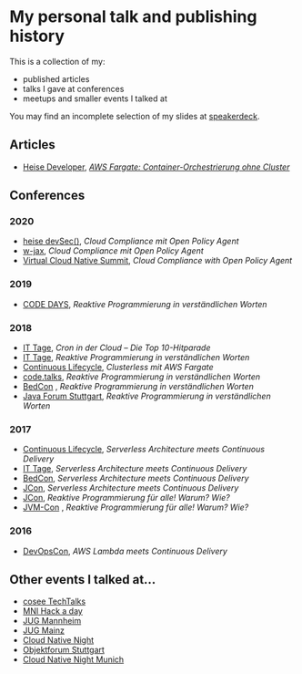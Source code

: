 # My personal talk and publishing history

This is a collection of my:
* published articles
* talks I gave at conferences
* meetups and smaller events I talked at

You may find an incomplete selection of my slides at [speakerdeck](https://speakerdeck.com/alex0ptr).

## Articles
* [Heise Developer](https://www.heise.de/developer), _[AWS Fargate: Container-Orchestrierung ohne Cluster](http://bit.ly/2LdjHVL)_

## Conferences

### 2020

* [heise devSec()](https://www.heise-devsec.de), _Cloud Compliance mit Open Policy Agent_
* [w-jax](https://jax.de/muenchen/), _Cloud Compliance mit Open Policy Agent_
* [Virtual Cloud Native Summit](https://info.d2iq.com/20-04-01-d2iq-virtual-summit-registration.html), _Cloud Compliance with Open Policy Agent_
### 2019

* [CODE DAYS](https://www.code-days.de/), _Reaktive Programmierung in verständlichen Worten_

### 2018

* [IT Tage](https://www.ittage.informatik-aktuell.de/), _Cron in der Cloud – Die Top 10-Hitparade_
* [IT Tage](https://www.ittage.informatik-aktuell.de/), _Reaktive Programmierung in verständlichen Worten_
* [Continuous Lifecycle](https://www.continuouslifecycle.de/), _Clusterless mit AWS Fargate_
* [code.talks](https://www.codetalks.de/), _Reaktive Programmierung in verständlichen Worten_
* [BedCon](http://www.bed-con.org/)  , _Reaktive Programmierung in verständlichen Worten_
* [Java Forum Stuttgart](https://www.java-forum-stuttgart.de), _Reaktive Programmierung in verständlichen Worten_

### 2017
* [Continuous Lifecycle](https://www.continuouslifecycle.de/), _Serverless Architecture meets Continuous Delivery_
* [IT Tage](https://www.ittage.informatik-aktuell.de/), _Serverless Architecture meets Continuous Delivery_
* [BedCon](http://www.bed-con.org/), _Serverless Architecture meets Continuous Delivery_
* [JCon](https://jcon.one/de/), _Serverless Architecture meets Continuous Delivery_
* [JCon](https://jcon.one/de/), _Reaktive Programmierung für alle! Warum? Wie?_
* [JVM-Con](https://www.jvm-con.de/)  , _Reaktive Programmierung für alle! Warum? Wie?_

### 2016
* [DevOpsCon](https://devopsconference.de), _AWS Lambda meets Continuous Delivery_

## Other events I talked at...

* [cosee TechTalks](https://talks.cosee.biz/)
* [MNI Hack a day](https://hackaday.mni.thm.de/)
* [JUG Mannheim](http://www.majug.de/)
* [JUG Mainz](https://www.jug-mz.de/#/)
* [Cloud Native Night](https://www.meetup.com/de-DE/Cloud-Native-Night/)
* [Objektforum Stuttgart](https://www.andrena.de/objektforum-stuttgart)
* [Cloud Native Night Munich](https://www.meetup.com/de-DE/cloud-native-muc/)
